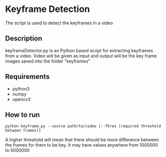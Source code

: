 # Keyframe Detection
The script is used to detect the keyframes in a video

## Description
 keyframeDetector.py is an Python based script for extracting keyframes from a video. Video will be given as input and output will be the key frame images saved into the folder "keyframes"

## Requirements
 - python3
 - numpy
 - opencv3

## How to run
```
python keyframe.py --source path/to/video [--Thres (required threshold between frames)]
```
 A higher threshold will mean that there should be more difference between the frames for them to be key. It may have values anywhere from 1000000 to 5000000
